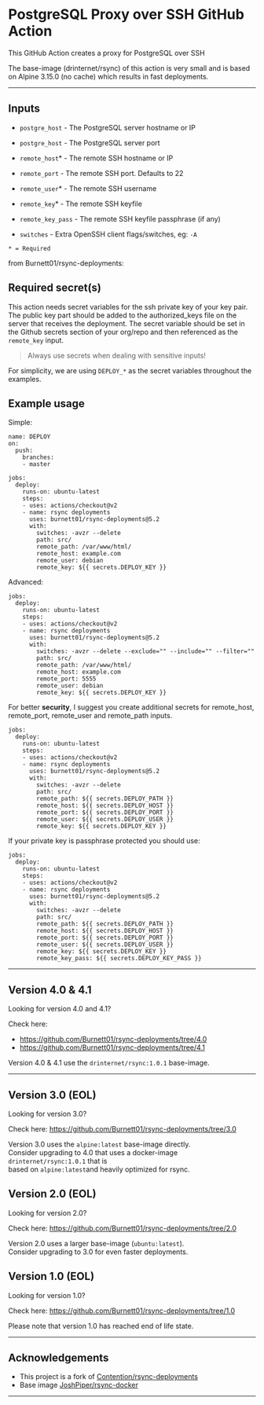 # PostgreSQL Proxy over SSH GitHub Action

This GitHub Action creates a proxy for PostgreSQL over SSH

The base-image (drinternet/rsync) of this action is very small and is based on Alpine 3.15.0 (no cache) which results in fast deployments.

---

## Inputs

- `postgre_host` - The PostgreSQL server hostname or IP

- `postgre_host` - The PostgreSQL server port

- `remote_host`* - The remote SSH hostname or IP

- `remote_port` - The remote SSH port. Defaults to 22

- `remote_user`* - The remote SSH username

- `remote_key`* - The remote SSH keyfile

- `remote_key_pass` - The remote SSH keyfile passphrase (if any)

- `switches` - Extra OpenSSH client flags/switches, eg: `-A`

``* = Required``

from Burnett01/rsync-deployments:

## Required secret(s)

This action needs secret variables for the ssh private key of your key pair. The public key part should be added to the authorized_keys file on the server that receives the deployment. The secret variable should be set in the Github secrets section of your org/repo and then referenced as the  `remote_key` input.

> Always use secrets when dealing with sensitive inputs!

For simplicity, we are using `DEPLOY_*` as the secret variables throughout the examples.

## Example usage

Simple:

```
name: DEPLOY
on:
  push:
    branches:
    - master

jobs:
  deploy:
    runs-on: ubuntu-latest
    steps:
    - uses: actions/checkout@v2
    - name: rsync deployments
      uses: burnett01/rsync-deployments@5.2
      with:
        switches: -avzr --delete
        path: src/
        remote_path: /var/www/html/
        remote_host: example.com
        remote_user: debian
        remote_key: ${{ secrets.DEPLOY_KEY }}
```

Advanced:

```
jobs:
  deploy:
    runs-on: ubuntu-latest
    steps:
    - uses: actions/checkout@v2
    - name: rsync deployments
      uses: burnett01/rsync-deployments@5.2
      with:
        switches: -avzr --delete --exclude="" --include="" --filter=""
        path: src/
        remote_path: /var/www/html/
        remote_host: example.com
        remote_port: 5555
        remote_user: debian
        remote_key: ${{ secrets.DEPLOY_KEY }}
```

For better **security**, I suggest you create additional secrets for remote_host, remote_port, remote_user and remote_path inputs.

```
jobs:
  deploy:
    runs-on: ubuntu-latest
    steps:
    - uses: actions/checkout@v2
    - name: rsync deployments
      uses: burnett01/rsync-deployments@5.2
      with:
        switches: -avzr --delete
        path: src/
        remote_path: ${{ secrets.DEPLOY_PATH }}
        remote_host: ${{ secrets.DEPLOY_HOST }}
        remote_port: ${{ secrets.DEPLOY_PORT }}
        remote_user: ${{ secrets.DEPLOY_USER }}
        remote_key: ${{ secrets.DEPLOY_KEY }}
```

If your private key is passphrase protected you should use:

```
jobs:
  deploy:
    runs-on: ubuntu-latest
    steps:
    - uses: actions/checkout@v2
    - name: rsync deployments
      uses: burnett01/rsync-deployments@5.2
      with:
        switches: -avzr --delete
        path: src/
        remote_path: ${{ secrets.DEPLOY_PATH }}
        remote_host: ${{ secrets.DEPLOY_HOST }}
        remote_port: ${{ secrets.DEPLOY_PORT }}
        remote_user: ${{ secrets.DEPLOY_USER }}
        remote_key: ${{ secrets.DEPLOY_KEY }}
        remote_key_pass: ${{ secrets.DEPLOY_KEY_PASS }}
```
---

## Version 4.0 & 4.1

Looking for version 4.0 and 4.1?

Check here: 

- https://github.com/Burnett01/rsync-deployments/tree/4.0
- https://github.com/Burnett01/rsync-deployments/tree/4.1

Version 4.0 & 4.1 use the ``drinternet/rsync:1.0.1`` base-image.

---

## Version 3.0 (EOL)

Looking for version 3.0?

Check here: https://github.com/Burnett01/rsync-deployments/tree/3.0

Version 3.0 uses the ``alpine:latest`` base-image directly.<br>
Consider upgrading to 4.0 that uses a docker-image ``drinternet/rsync:1.0.1`` that is<br>
based on ``alpine:latest``and heavily optimized for rsync.

## Version 2.0 (EOL)

Looking for version 2.0?

Check here: https://github.com/Burnett01/rsync-deployments/tree/2.0

Version 2.0 uses a larger base-image (``ubuntu:latest``).<br>
Consider upgrading to 3.0 for even faster deployments.

## Version 1.0 (EOL)

Looking for version 1.0?

Check here: https://github.com/Burnett01/rsync-deployments/tree/1.0

Please note that version 1.0 has reached end of life state.

---

## Acknowledgements

+ This project is a fork of [Contention/rsync-deployments](https://github.com/Contention/rsync-deployments)
+ Base image [JoshPiper/rsync-docker](https://github.com/JoshPiper/rsync-docker)

---
